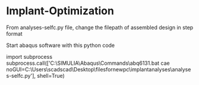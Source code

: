 # Implant-Optimization

From analyses-selfc.py file, change the filepath of assembled design in step format 

Start abaqus software with this python code

import subprocess
    subprocess.call(['C:\SIMULIA\Abaqus\Commands\\abq6131.bat cae noGUI=C:\Users\scadscad\Desktop\\filesfornewpc\implantanalyses\\analyses-selfc.py'], shell=True)

